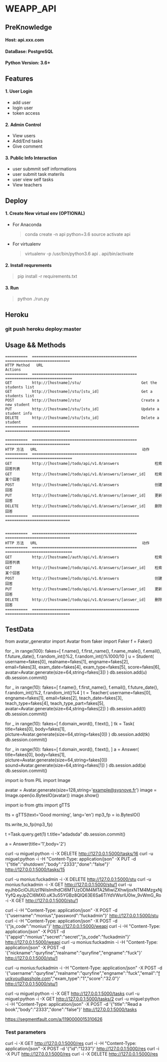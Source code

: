 # WEAPP_API

## PreKnowledge

#### Host: **api.xxx.com**
#### DataBase: PostgreSQL
#### Python Version: 3.6+



## Features

#### 1. User Login

- add user
- login user
- token access 

#### 2. Admin Control

- View  users
- Add/End tasks
- Give comment


#### 3. Public Info Interaction

- user submmit self informations
- user submit task materils
- user view self tasks
- View teachers



## Deploy

#### 1. Create New virtual env (OPTIONAL)

- For Anaconda
  > conda create -n api python=3.6
  > source activate api

- For virtualenv
  > virtualenv -p /usr/bin/python3.6  api
  > . api/bin/activate

#### 2. Install requrements

> pip install -r requirements.txt

#### 3. Run

> python ./run.py

## Heroku

### git push heroku deploy:master

## Usage && Methods


```
==========  ===============================================  =============================
HTTP Method   URL                                               Actions
==========  ===============================================  ==============================
GET         http://[hostname]/stu/                           Get the students list
GET         http://[hostname]/stu/[stu_id]                   Get a students list
POST        http://[hostname]/stu/                           Create a new student 
PUT         http://[hostname]/stu/[stu_id]                   Update a student info
DELETE      http://[hostname]/stu/[stu_id]                   Delete a student
==========  ================================================ =============================

==========  ===============================================  =============================
HTTP 方法   URL                                               动作
==========  ===============================================  ==============================
GET         http://[hostname]/todo/api/v1.0/answers                检索回答列表
GET         http://[hostname]/todo/api/v1.0/answers/[answer_id]    检索某个回答
POST        http://[hostname]/todo/api/v1.0/answers                创建回答
PUT         http://[hostname]/todo/api/v1.0/answers/[answer_id]    更新回答
DELETE      http://[hostname]/todo/api/v1.0/answers/[answer_id]    删除回答
==========  ================================================ =============================


==========  ===============================================  =============================
HTTP 方法   URL                                               动作
==========  ===============================================  ==============================
GET         http://[hostname]/auth/api/v1.0/answers                检索回答列表
GET         http://[hostname]/todo/api/v1.0/answers/[answer_id]    检索某个回答
POST        http://[hostname]/todo/api/v1.0/answers                创建回答
PUT         http://[hostname]/todo/api/v1.0/answers/[answer_id]    更新回答
DELETE      http://[hostname]/todo/api/v1.0/answers/[answer_id]    删除回答
==========  ================================================ =============================

```
## TestData
from avatar_generator import Avatar
from faker import Faker
f = Faker()

for _ in range(100):
  fakes=[
  f.name(),
  f.first_name(),
  f.name_male(),
  f.email(),
  f.future_date(),
  f.random_int()%2,
  f.random_int()%1000/10
  ]
  u = Student(
    username=fakes[0],
    realname=fakes[1],
    engname=fakes[2],
    email=fakes[3],
    exam_date=fakes[4],
    exam_type=fakes[5],
    score=fakes[6],
    avatar=Avatar.generate(size=64,string=fakes[3])
    )
  db.session.add(u)
  db.session.commit()

for _ in range(10):
  fakes=[
  f.name(),
  f.first_name(),
  f.email(),
  f.future_date(),
  f.random_int()%2,
  f.random_int()%4
  ]
  t = Teacher(
    username=fakes[0],
    engname=fakes[1],
    email=fakes[2],
    teach_date=fakes[3],
    teach_type=fakes[4],
    teach_type_part=fakes[5],
    avatar=Avatar.generate(size=64,string=fakes[2])
    )
  db.session.add(t)
  db.session.commit()

for _ in range(10):
  fakes=[
  f.domain_word(),
  f.text(),
  ]
  tk = Task(
    title=fakes[0],
    body=fakes[1],
    picture=Avatar.generate(size=64,string=fakes[0])
    )
  db.session.add(tk)
  db.session.commit()


for _ in range(10):
  fakes=[
  f.domain_word(),
  f.text(),
  ]
  a = Answer(
    title=fakes[0],
    body=fakes[1],
    picture=Avatar.generate(size=64,string=fakes[0])
    sound=Avatar.generate(size=64,string=fakes[1])
    )
  db.session.add(a)
  db.session.commit()



import io
from PIL import Image

avatar = Avatar.generate(size=128,string='example@sysnove.fr')
image = Image.open(io.BytesIO(avatar))
image.show()

import io
from gtts import gTTS

tts = gTTS(text='Good morning', lang='en')
mp3_fp = io.BytesIO()

tts.write_to_fp(mp3_fp)


t =Task.query.get(1)
t.title="adadsda"
db.session.commit()


a = Answer(title='1',body='2')

curl -u miguel:python -i -X DELETE http://127.0.0.1:5000/tasks/16
curl -u miguel:python -i -H "Content-Type: application/json" -X PUT -d '{"title":"shutdown","body":"2333","done":"false"}' http://127.0.0.1:5000/tasks/15



curl -u monius:fuckadmin -i  -X DELETE http://127.0.0.1:5000/stu
curl -u monius:fuckadmin -i -X GET http://127.0.0.1:5000/stu/1
curl -u eyJhbGciOiJIUzI1NiIsImlhdCI6MTUzODM4MTA2MiwiZXhwIjoxNTM4MzgxNjYyfQ.eyJpZCI6MX0.uK3u55YGBz8QIQ63E6Sa6TiYdVWsrlU0Iw_9vWmG_Ro -i -X GET http://127.0.0.1:5000/stu/1


curl  -i -H "Content-Type: application/json" -X POST -d '{"username":"monius","password":"fuckadmin"}' http://127.0.0.1:5000/stu
curl  -i -H "Content-Type: application/json" -X POST -d '{"js_code":"monius"}' http://127.0.0.1:5000/weapi
curl  -i -H "Content-Type: application/json" -X POST -d '{"appid":"monius","secret":"secret","js_code":"fuckadmin"}' http://127.0.0.1:5000/weapi
curl -u monius:fuckadmin -i -H "Content-Type: application/json" -X POST -d '{"nickname":"quryfine","realname":"quryfine","engname":"fuck"}' http://127.0.0.1:5000/stu/1


curl -u monius:fuckadmin -i -H "Content-Type: application/json" -X POST -d '{"username":"quryfine","realname":"quryfine","engname":"fuck","email":"fuckyou@asshole.com","exam_type":"1","score":"32.0"}' http://127.0.0.1:5000/stu/1

curl -u miguel:python -i -X GET http://127.0.0.1:5000/tasks
curl -u miguel:python -i -X GET http://127.0.0.1:5000/tasks/2
curl -u miguel:python -i -H "Content-Type: application/json" -X POST -d '{"title":"Read a book","body":"2333","done":"false"}' http://127.0.0.1:5000/tasks


https://segmentfault.com/a/1190000015310626

### Test parameters

curl -i -X GET http://127.0.0.1:5000/res
curl -i -H "Content-Type: application/json" -X POST -d '{"id":"1233"}' http://127.0.0.1:5000/res
curl -i -X PUT http://127.0.0.1:5000/res
curl -i -X DELETE http://127.0.0.1:5000/res